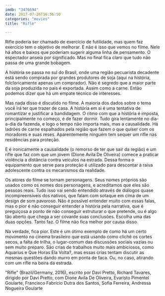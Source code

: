 ```yaml
---
imdb: "3476694"
date: 2017-07-26T16:56:50
categories: "movies"
title: "Rifle"

---
```

Rifle poderia ser chamado de exercício de futilidade, mas quem faz exercício tem o objetivo de melhorar. E não é isso que vemos no filme. Nele há altos e baixos que poderiam sugerir alguma linha de pensamento. O espectador anseia por significado. Mas no final fica claro que tudo não passa de uma grande bobagem.

A história se passa no sul do Brasil, onde uma região pecuarista decadente está sendo comprada por grandes produtores de soja (aqui na história, folcloricamente apenas um comprador). Não é segredo que a maior parte da soja produzida no país é exportada. Assim como a carne. Então podemos dizer que há um empate técnico de interesses.

Mas nada disso é discutido no filme. A maioria dos dados sobre o tema você irá ter que trazer de casa. A história em si é uma tentativa de romantizar e justificar a bandidagem. O ritmo com que a história é imposta, principalmente no começo, é de fazer dormir. Tudo gira lentamente no dia-a-dia da fazenda, e logo o tempo não importa mais, mas a causalidade. Há ladrões de carne espalhados pela região que fazem o que quiser com os moradores e suas reses. Aparentemente ninguém tem sequer um rifle nas residências para proteção.

E é ironicamente a causalidade (o remorso de ter que sair da região) e um rifle que faz com que um jovem (Dione Avila De Oliveira) comece a praticar violência a distância contra veículos na estrada. Dessa forma o equipamento que serve para proteção é utilizado para descontar a raiva adolescente contra os mecanismos da realidade.

Os atores do filme se tornam personagens. Seus nomes próprios são usados como os nomes dos personagens, e acreditamos que eles são pessoas reais. Tudo isso vai sendo entendido através de diálogos quase incompreensíveis dos nativos, que falam com sotaque em cima de um design de som pavoroso. Não é possível entender muito com essas falas, mas o pior é não conseguir entender a história pela narrativa, que é preguiçosa a ponto de não conseguir estruturar o que pretende, ou é algo tão aberto que chega a ser covarde suas conclusões. Escolha uma das duas opções. Tanto faz. O filme não fica melhor por causa disso.

Na verdade, fica pior. Este é um ótimo exemplo de como há um certo movimento no cinema brasileiro que está usando como clichê os cortes secos, a falta de trilha, o lugar-comum das discussões sociais vazias ou sem muito preparo. São crias de trabalhos muito mais ambiciosos, como Aquarius e Que Horas Ela Volta?, mas essas crias tentam discutir as mesmas questões dando murro em ponta de faca. Ou, no caso, atirando com um rifle na beira da estrada.

"Rifle" (Brazil/Germany, 2016), escrito por Davi Pretto, Richard Tavares, dirigido por Davi Pretto, com Dione Avila De Oliveira, Evaristo Pimentel Goularte, Francisco Fabrício Dutra dos Santos, Sofia Ferreira, Andressa Nogueira Goularte


